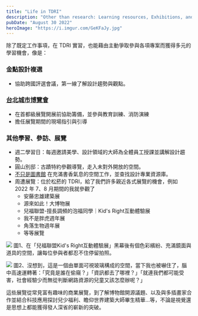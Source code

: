 ```yaml
---
title: "Life in TDRI"
description: "Other than research: Learning resources, Exhibitions, and Support operations."
pubDate: "August 30 2022"
heroImage: "https://i.imgur.com/GeKFaJy.jpg"
---
```

除了既定工作事項，在 TDRI 實習，也能藉由主動爭取參與各項專案而獲得多元的學習機會，像是：

### 金點設計複選
- 協助跨國評選會議，第一線了解設計趨勢與觀點。
### [台北城市博覽會](https://cityexpo.taipei/zh/about.html)
- 在首都級展覽開展前協助籌備，並參與教育訓練、消防演練
- 擔任展覽期間的現場指引與引導

### 其他學習、參訪、展覽
- 週二學習日：每週邀請美學、設計領域的大師為全體員工授課並講解設計趨勢。
- 圓山別邸：古蹟特約參觀導覽，走入未對外開放的空間。
- [不只是圖書館](https://www.tdri.org.tw/service-and-space/not-just-library/) 在充滿書香氣息的空間工作，並查找設計專業資源庫。
- 周遭展覽：位於松菸的 TDRI，給了我們許多親近各式展覽的機會，例如 2022 年 7、8 月期間的我就參觀了
    - 安藤忠雄建築展
    - 源來如此！大博物展
    - 兒福聯盟-擅長調頻的泡福同學｜Kid's Right互動體驗展
    - 我不是胖虎週年展
    - 角落生物週年展
    - 等等展覽



![](https://i.imgur.com/guYBSl7.jpg)
圖1、在「兒福聯盟Kid's Right互動體驗展」黑幕後有個色彩繽紛、充滿鏡面與道具的空間，讓每位參與者都忍不住停留拍照。

![](https://i.imgur.com/Y6433gh.jpg)
圖2、沒想到，這是一個由單面可視玻璃構成的空間，當下我也被嚇住了，腦中高速運轉著：「究竟是誰在偷窺？」「資訊都去了哪裡？」「就連我們都可能受害，社會經驗少而無從判斷網路資源的兒童又該怎麼辦呢？」


    
這些展覽從常見富有趣味的商業展覽，到了解博物館開源議題、以及與多插畫家合作並結合科技應用探討兒少福利、瞻仰世界建築大師畢生精華...等，不論是視覺還是思想上都能獲得發人深省的嶄新的突破。